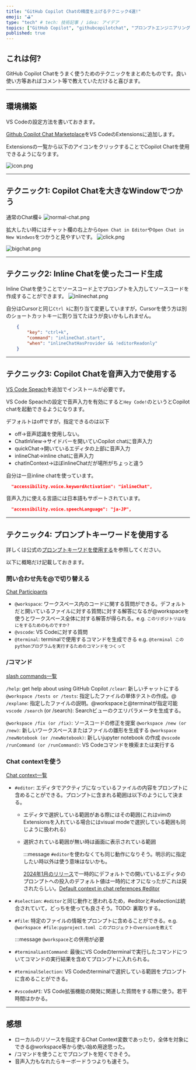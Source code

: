 ```yaml
---
title: "GitHub Copilot Chatの精度を上げるテクニック4選!"
emoji: "⛳"
type: "tech" # tech: 技術記事 / idea: アイデア
topics: ["GitHub Copilot", "githubcopilotchat", "プロンプトエンジニアリング", "生産性向上", "生成AI"]
published: true
---
```

## これは何?

GitHub Copilot Chatをうまく使うためのテクニックをまとめたものです。良い使い方等あればコメント等で教えていただけると喜びます。

---

## 環境構築

VS Codeの設定方法を書いておきます。

[Github Copilot Chat Marketplace](https://marketplace.visualstudio.com/items?itemName=GitHub.copilot-chat)をVS CodeのExtensionsに追加します。

Extensionsの一覧から以下のアイコンをクリックすることでCopilot Chatを使用できるようになります。

![icon.png](/images/c13edd1eb57832/icon.png)

---

## テクニック1: Copilot Chatを大きなWindowでつかう

通常のChat欄↓
![normal-chat.png](/images/c13edd1eb57832/normal-chat.png)

拡大したい時にはチャット欄の右上から`Open Chat in Editor`や`Open Chat in New Windwos`をつかうと見やすいです。
![click.png](/images/c13edd1eb57832/click.png)

![bigchat.png](/images/c13edd1eb57832/bigchat.png)

---

## テクニック2: Inline Chatを使ったコード生成

Inline Chatを使うことでソースコード上でプロンプトを入力してソースコードを作成することができます。
![inlinechat.png](/images/c13edd1eb57832/inlinechat.png)

自分はCursorと同じ`Ctrl k`に割り当て変更していますが，Cursorを使う方は別のショートカットキーに割り当てたほうが良いかもしれません。

```keybidings.json
    {
        "key": "ctrl+k",
        "command": "inlineChat.start",
        "when": "inlineChatHasProvider && !editorReadonly"
    }
```

---

## テクニック3: Copilot Chatを音声入力で使用する

[VS Code Speach](https://marketplace.visualstudio.com/items?itemName=ms-vscode.vscode-speech)を追加でインストールが必要です。

VS Code Speachの設定で音声入力を有効にすると`Hey Code!`のというとCopilot chatを起動できるようになります。

デフォルトはoffですが，指定できるのは以下

- off→音声認識を使用しない。
- ChatInView→サイドバーを開いていCopilot chatに音声入力
- quickChat→開いているエディタの上部に音声入力
- inlineChat→inline chatに音声入力
- chatInContext→ほぼinlineChatだが場所がちょっと違う

自分は一旦inline chatを使っています。

```settings.json
  "accessibility.voice.keywordActivation": "inlineChat",
```

音声入力に使える言語には日本語もサポートされています。

```settings.json
  "accessibility.voice.speechLanguage": "ja-JP",
```

---

## テクニック4: プロンプトキーワードを使用する

詳しくは公式の[プロンプトキーワドを使用する](https://docs.github.com/ja/copilot/using-github-copilot/asking-github-copilot-questions-in-your-ide#using-keywords-in-your-prompt)を参照してください。

以下に概略だけ記載しておきます。

### 問い合わせ先を@で切り替える

[Chat Participants](https://code.visualstudio.com/docs/copilot/copilot-chat#_chat-participants)

- `@workspace`: ワークスペース内のコードに関する質問ができる。デフォルトだと開いているファイルに対する質問に対する解答になるが@workspaceを使うとワークスペース全体に対する解答が得られる。e.g. `このリポジトリはなにをするためのものですか?`
- `@vscode`: VS Codeに対する質問
- `@terminal`: terminalで使用するコマンドを生成できる e.g. `@terminal このpythonプログラムを実行するためのコマンドをつくって`

### /コマンド

[slash commands一覧](https://code.visualstudio.com/docs/copilot/copilot-chat#_slash-commands)

`/help`: get help about using GitHub Copilot
`/clear`: 新しいチャットにする
`@workspace /tests or /tests`: 指定したファイルの単体テストの作成。@
`/explane`: 指定したファイルの説明。@workspaceと@terminalが指定可能
`vscode /search` (or /search): Searchビューのクエリパラメータを生成する。

`@workspace /fix (or /fix)`: ソースコードの修正を提案
`@workspace /new (or /new)`: 新しいワークスペースまたはファイルの雛形を生成する
`@workspace /newNotebook (or /newNotebook)`: 新しいjupyter notebook
の作成
`@vscode /runCommand (or /runCommand)`: VS Codeコマンドを検索または実行する

### Chat contextを使う

[Chat context一覧](https://code.visualstudio.com/docs/copilot/copilot-chat#_chat-context)

- `#editor`: エディタでアクティブになっているファイルの内容をプロンプトに含めることができる。プロンプトに含まれる範囲は以下のようにして決まる。
  - エディタで選択している範囲がある際にはその範囲(これはvimのExtensionsを入れている場合にはvisual modeで選択している範囲も同じように扱われる)
  - 選択されている範囲が無い時は画面に表示されている範囲

    :::message
    `#editor`を使わなくても同じ動作になりそう。明示的に指定したい時以外は使う意味はないかも。

    [2024年1月のリリース](https://code.visualstudio.com/updates/v1_86#_default-context-in-chat)で一時的にデフォルトでの開いているエディタのプロンプトへの投入のデフォルト値は一時的にオフになったがこれは戻されたらしい。[Default context in chat references #editor](https://github.com/microsoft/vscode-copilot-release/issues/1120)

- `#selection`: `#editor`と同じ動作と思われるため，#editorと#selectionは統合されていて，どっちを使っても良さそう。TODO: 裏取りする。
- `#file`: 特定のファイルの情報をプロンプトに含めることができる。e.g. `@workspace #file:pyproject.toml このプロジェクトのversionを教えて`

    :::message
    `@workspace`との併用が必要

- `#terminalLastCommand`: 最後にVS Codeのterminalで実行したコマンドについてコマンドの実行結果を含めてプロンプトに入れられる。
- `#terminalSelection`: VS Codeのterminalで選択している範囲をプロンプトに含めることができる。
- `#vscodeAPI`: VS Code拡張機能の開発に関連した質問をする際に使う。若干時間はかかる。

---

## 感想

- ローカルのリソースを指定するChat Context変数であったり，全体を対象にできる@workspace等から使い始め用途思った。
- /コマンドを使うことでプロンプトを短くできそう。
- 音声入力もなれたらキーボードうつよりも速そう。
